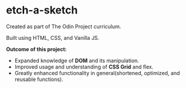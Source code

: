 # etch-a-sketch

Created as part of The Odin Project curriculum.

Built using HTML, CSS, and Vanilla JS.


<strong>Outcome of this project:</strong>
<ul>
  <li>Expanded knowledge of <strong>DOM</strong> and its manipulation.
  <li>Improved usage and understanding of <strong>CSS Grid</strong> and flex.</li>
  <li>Greatly enhanced functionality in general(shortened, optimized, and reusable functions).</li>
  
